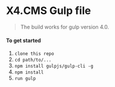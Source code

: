# Х4.CMS Gulp file
> The build works for gulp version 4.0. 

#### To get started

1. ```clone this repo```
2. ```cd path/to/...```
3. ```npm install gulpjs/gulp-cli -g```
4. ```npm install```
6. ```run gulp``` 

